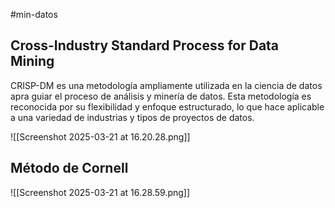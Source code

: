#min-datos
## Cross-Industry Standard Process for Data Mining
CRISP-DM es una metodología ampliamente utilizada en la ciencia de datos apra guiar el proceso de análisis y minería de datos. Esta metodología es reconocida por su flexibilidad y enfoque estructurado, lo que hace aplicable a una variedad de industrias y tipos de proyectos de datos.

![[Screenshot 2025-03-21 at 16.20.28.png]]

## Método de Cornell

![[Screenshot 2025-03-21 at 16.28.59.png]]

